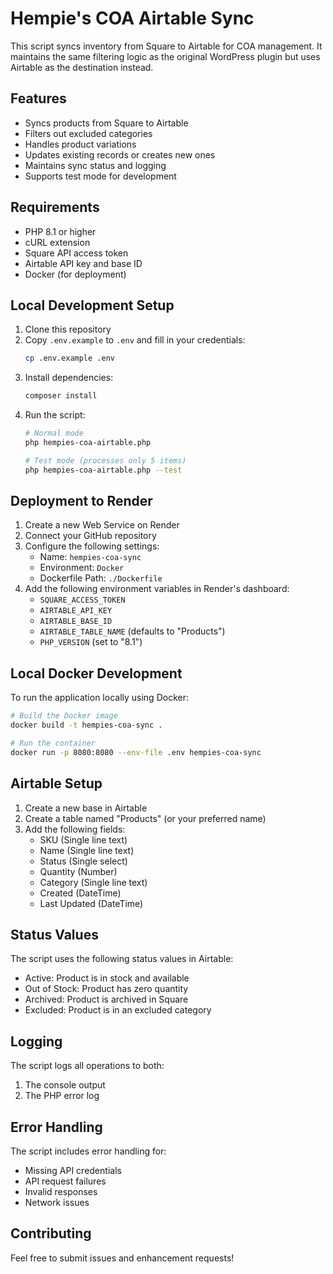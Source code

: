 # Hempie's COA Airtable Sync

This script syncs inventory from Square to Airtable for COA management. It maintains the same filtering logic as the original WordPress plugin but uses Airtable as the destination instead.

## Features

- Syncs products from Square to Airtable
- Filters out excluded categories
- Handles product variations
- Updates existing records or creates new ones
- Maintains sync status and logging
- Supports test mode for development

## Requirements

- PHP 8.1 or higher
- cURL extension
- Square API access token
- Airtable API key and base ID
- Docker (for deployment)

## Local Development Setup

1. Clone this repository
2. Copy `.env.example` to `.env` and fill in your credentials:
   ```bash
   cp .env.example .env
   ```
3. Install dependencies:
   ```bash
   composer install
   ```
4. Run the script:
   ```bash
   # Normal mode
   php hempies-coa-airtable.php

   # Test mode (processes only 5 items)
   php hempies-coa-airtable.php --test
   ```

## Deployment to Render

1. Create a new Web Service on Render
2. Connect your GitHub repository
3. Configure the following settings:
   - Name: `hempies-coa-sync`
   - Environment: `Docker`
   - Dockerfile Path: `./Dockerfile`
4. Add the following environment variables in Render's dashboard:
   - `SQUARE_ACCESS_TOKEN`
   - `AIRTABLE_API_KEY`
   - `AIRTABLE_BASE_ID`
   - `AIRTABLE_TABLE_NAME` (defaults to "Products")
   - `PHP_VERSION` (set to "8.1")

## Local Docker Development

To run the application locally using Docker:

```bash
# Build the Docker image
docker build -t hempies-coa-sync .

# Run the container
docker run -p 8080:8080 --env-file .env hempies-coa-sync
```

## Airtable Setup

1. Create a new base in Airtable
2. Create a table named "Products" (or your preferred name)
3. Add the following fields:
   - SKU (Single line text)
   - Name (Single line text)
   - Status (Single select)
   - Quantity (Number)
   - Category (Single line text)
   - Created (DateTime)
   - Last Updated (DateTime)

## Status Values

The script uses the following status values in Airtable:

- Active: Product is in stock and available
- Out of Stock: Product has zero quantity
- Archived: Product is archived in Square
- Excluded: Product is in an excluded category

## Logging

The script logs all operations to both:
1. The console output
2. The PHP error log

## Error Handling

The script includes error handling for:
- Missing API credentials
- API request failures
- Invalid responses
- Network issues

## Contributing

Feel free to submit issues and enhancement requests! 
